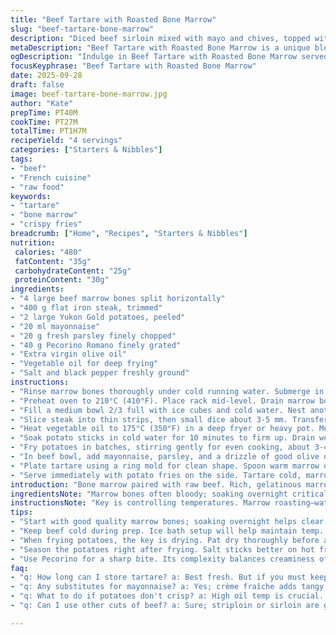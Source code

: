 ```yaml
---
title: "Beef Tartare with Roasted Bone Marrow"
slug: "beef-tartare-bone-marrow"
description: "Diced beef sirloin mixed with mayo and chives, topped with hot roasted marrow from beef bones. Served with thin crispy fried potato sticks tossed in olive oil and sprinkled with grated aged sheep cheese. No gluten or nuts. Uses bone marrow for richness, and a sharp sheep cheese twist. Technique emphasizes keeping beef cold and marrow warm. Potato julienne rinsed and soaked before frying for crispness. Practical tips on handling marrow, controlling oil heat, and balancing textures."
metaDescription: "Beef Tartare with Roasted Bone Marrow is a unique blend of flavors with a crunchy side of potato sticks. A French-inspired dish that excites."
ogDescription: "Indulge in Beef Tartare with Roasted Bone Marrow served alongside crispy potato fries. A rich, flavorful dish for adventurous diners."
focusKeyphrase: "Beef Tartare with Roasted Bone Marrow"
date: 2025-09-28
draft: false
image: beef-tartare-bone-marrow.jpg
author: "Kate"
prepTime: PT40M
cookTime: PT27M
totalTime: PT1H7M
recipeYield: "4 servings"
categories: ["Starters & Nibbles"]
tags:
- "beef"
- "French cuisine"
- "raw food"
keywords:
- "tartare"
- "bone marrow"
- "crispy fries"
breadcrumb: ["Home", "Recipes", "Starters & Nibbles"]
nutrition: 
 calories: "480"
 fatContent: "35g"
 carbohydrateContent: "25g"
 proteinContent: "30g"
ingredients:
- "4 large beef marrow bones split horizontally"
- "400 g flat iron steak, trimmed"
- "2 large Yukon Gold potatoes, peeled"
- "20 ml mayonnaise"
- "20 g fresh parsley finely chopped"
- "40 g Pecorino Romano finely grated"
- "Extra virgin olive oil"
- "Vegetable oil for deep frying"
- "Salt and black pepper freshly ground"
instructions:
- "Rinse marrow bones thoroughly under cold running water. Submerge in cold water in a large bowl. Cover and refrigerate at least 10 hours to remove blood impurities. This step critical for clean marrow flavor."
- "Preheat oven to 210°C (410°F). Place rack mid-level. Drain marrow bones well and pat dry with paper towels. Lay on baking sheet cut side up. Roast 18-22 minutes until marrow soft but not melting away. Test with spoon: should yield easily without collapsing."
- "Fill a medium bowl 2/3 full with ice cubes and cold water. Nest another bowl over it to create an ice bath for keeping beef cool during chopping."
- "Slice steak into thin strips, then small dice about 3-5 mm. Transfer directly into the chilled bowl. Stir occasionally and keep refrigerated until ready to mix. Cold beef keeps texture and prevents pigment oxidation."
- "Heat vegetable oil to 175°C (350°F) in a deep fryer or heavy pot. Meanwhile, using a mandoline or very sharp knife, cut peeled potatoes into very fine matchstick julienne, about 2 mm thickness. Rinse under cold water repeatedly until water runs clear to remove excess starch."
- "Soak potato sticks in cold water for 10 minutes to firm up. Drain well, then pat completely dry with clean kitchen towels to avoid oil splatter."
- "Fry potatoes in batches, stirring gently for even cooking, about 3-4 minutes until golden and crispy. Remove with slotted spoon and drain on paper towels. Season immediately with salt. Keep warm or reheat briefly in hot oven before serving."
- "In beef bowl, add mayonnaise, parsley, and a drizzle of good olive oil. Season with salt and cracked black pepper. Stir gently to combine but avoid mashing meat to maintain texture."
- "Plate tartare using a ring mold for clean shape. Spoon warm marrow on top of each portion. Sprinkle with generous Pecorino to add salty, nutty sharpness that contrasts creamy marrow."
- "Serve immediately with potato fries on the side. Tartare cold, marrow warm, fries crisp. Contrast is what defines the dish."
introduction: "Bone marrow paired with raw beef. Rich, gelatinous marrow roasted until just softened but holding shape. Beef diced finely, kept ice cold to preserve freshness and texture. Potato fries thinly julienned, rinsed multiple times, and dried before hot oil bath. Frying at temp brings out golden crisp without sogginess. Pecorino Romano swapped in for sharp complexity over the usual cheese. Parsley instead of chives for herbal brightness. Mayonnaise binds with oil to add moisture. Tartare stacked neatly, marrow spooned warm on top, cheese dusting for bite. Immediate serve needed; marrow cools fast. Play cold hot cold. Keep an eye on crispness of fries during assembly. Every element holds tactile and flavor balance."
ingredientsNote: "Marrow bones often bloody; soaking overnight critical to draw impurities and improve flavor. Use quality grass-fed when possible for best fat profile. Flat iron chosen for tender but still beefy taste, alternative striploin or sirloin works. Yukon Gold best for frying here; waxier than Russet but crisps nicely without drying out. Mayonnaise adds silkiness; can sub mayo for crème fraîche for tang. Parsley brings freshness, substitute with finely minced basil or cilantro for a different profile. Pecorino Romano chosen for sharp umami; other aged hard cheeses fine but avoid overly salty Parmesan which can overpower. Olive oil must be good quality; cheapest oils will taint flavor. For frying, stable vegetable oil like canola or peanut preferred to handle high heat without smoke. Proper drying of potato critical to avoid dangerous splatter."
instructionsNote: "Key is controlling temperatures. Marrow roasting—watch closely; too long and marrow runs off bone and wastes. Want soft but retain some shape to scoop. Cold beef prep essential. Ice bath setup under mixing bowl keeps meat at safe temp; prevents discoloration and texture loss that happens if warm too soon. Dice by hand, uniform small cubes, not pre-ground. Rinsing potatoes repeatedly removes starch that causes clumping and sogginess during frying. Dry-cleaning potatoes before oil prevents dangerous sputtering. Oil temperature monitoring and controlled batch frying keeps fries crisp and golden rather than greasy. Season fries just out of oil to lock salt on surface. Mixing tartare ingredients gently avoids "
tips:
- "Start with good quality marrow bones; soaking overnight helps clear blood. Don't skip rinsing. Drain well before roasting; moisture is key to even cooking."
- "Keep beef cold during prep. Ice bath setup will help maintain temp. Slower oxidation means better texture. Prevents moisture loss too. Dice by hand, short, even cuts."
- "When frying potatoes, the key is drying. Pat dry thoroughly before adding to hot oil. Splattering can cause injury. Monitor oil temp for even cooking. Aim for crispy not greasy."
- "Season the potatoes right after frying. Salt sticks better on hot fries; enhances flavor. Keep in a warm oven if not serving immediately. But check for crispness."
- "Use Pecorino for a sharp bite. Its complexity balances creaminess of marrow. Similar hard cheeses can work too, but taste can differ. Avoid too salty options."
faq:
- "q: How long can I store tartare? a: Best fresh. But if you must keep it, airtight in fridge for up to a day. Monitor for off smells."
- "q: Any substitutes for mayonnaise? a: Yes; crème fraîche adds tangy profile. Also Greek yogurt works. Texture might shift; experiment for preference."
- "q: What to do if potatoes don't crisp? a: High oil temp is crucial. If soggy, they weren't dried well. Next time, ensure they're fully dry."
- "q: Can I use other cuts of beef? a: Sure; striploin or sirloin are good swaps. Watch for tenderness. Trim excess fat for clean texture."

---
```

